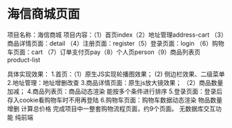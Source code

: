 # 海信商城页面
项目名称：海信商城
项目内容：（1）首页index（2）地址管理address-cart （3）商品详情页面：detail （4）注册页面：register（5）登录页面：login （6）购物车页面：cart （7）订单支付页pay（8）个人页person（9）商品列表页 product-list

具体实现效果：
1.首页：（1）原生JS实现轮播图效果； (2) 侧边栏效果、二级菜单 
2.地址管理：地址增删改查
3.商品详情页面：原生js放大镜效果； （2）商品数量加减；
4.商品列表页：商品动态渲染 能按多个条件进行排序
5.登录页面：登录后存入cookie看购物车时不用再登陆
6.购物车页面：购物车数据动态渲染 物品数量增删 计算总价格
完成项目中一整套购物流程页面，约9个页面。
无数据库交互功能 纯前端
